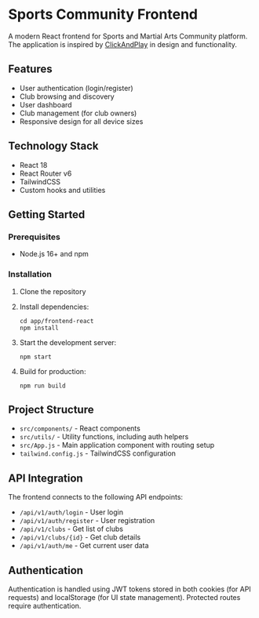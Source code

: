 # Sports Community Frontend

A modern React frontend for Sports and Martial Arts Community platform. The application is inspired by [ClickAndPlay](https://clickandplay.bg/) in design and functionality.

## Features

- User authentication (login/register)
- Club browsing and discovery
- User dashboard
- Club management (for club owners)
- Responsive design for all device sizes

## Technology Stack

- React 18
- React Router v6
- TailwindCSS
- Custom hooks and utilities

## Getting Started

### Prerequisites

- Node.js 16+ and npm

### Installation

1. Clone the repository
2. Install dependencies:
   ```
   cd app/frontend-react
   npm install
   ```

3. Start the development server:
   ```
   npm start
   ```

4. Build for production:
   ```
   npm run build
   ```

## Project Structure

- `src/components/` - React components
- `src/utils/` - Utility functions, including auth helpers
- `src/App.js` - Main application component with routing setup
- `tailwind.config.js` - TailwindCSS configuration

## API Integration

The frontend connects to the following API endpoints:

- `/api/v1/auth/login` - User login
- `/api/v1/auth/register` - User registration
- `/api/v1/clubs` - Get list of clubs
- `/api/v1/clubs/{id}` - Get club details
- `/api/v1/auth/me` - Get current user data

## Authentication

Authentication is handled using JWT tokens stored in both cookies (for API requests) and localStorage (for UI state management). Protected routes require authentication. 
